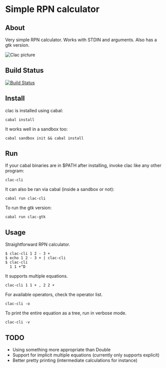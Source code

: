 # Simple RPN calculator

## About

Very simple RPN calculator. Works with STDIN and arguments. Also has a gtk version.

![Clac picture](https://raw.githubusercontent.com/wiki/hasufell/clac/clac.png)

## Build Status

[![Build Status](https://travis-ci.org/hasufell/clac.png)](https://travis-ci.org/hasufell/clac)


## Install

clac is installed using cabal:

```cabal install```

It works well in a sandbox too:

```cabal sandbox init && cabal install```


## Run

If your cabal binaries are in $PATH after installing, invoke clac like any
other program:

```
clac-cli
```

It can also be ran via cabal (inside a sandbox or not):

```cabal run clac-cli```

To run the gtk version:

```cabal run clac-gtk```


## Usage

Straightforward RPN calculator.

```
$ clac-cli 1 2 - 3 +
$ echo 1 2 - 3 + | clac-cli
$ clac-cli
  1 1 +^D
```

It supports multiple equations.

```clac-cli 1 1 + , 2 2 +```

For available operators, check the operator list.

```clac-cli -o```

To print the entire equation as a tree, run in verbose mode.

```clac-cli -v```


## TODO

* Using something more appropriate than Double
* Support for implicit multiple equations (currently only supports explicit)
* Better pretty printing (intermediate calculations for instance)
